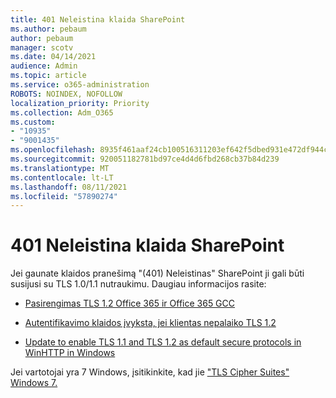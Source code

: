 ```yaml
---
title: 401 Neleistina klaida SharePoint
ms.author: pebaum
author: pebaum
manager: scotv
ms.date: 04/14/2021
audience: Admin
ms.topic: article
ms.service: o365-administration
ROBOTS: NOINDEX, NOFOLLOW
localization_priority: Priority
ms.collection: Adm_O365
ms.custom:
- "10935"
- "9001435"
ms.openlocfilehash: 8935f461aaf24cb100516311203ef642f5dbed931e472df944c1cd7e72a8cf4e
ms.sourcegitcommit: 920051182781bd97ce4d4d6fbd268cb37b84d239
ms.translationtype: MT
ms.contentlocale: lt-LT
ms.lasthandoff: 08/11/2021
ms.locfileid: "57890274"
---
```

# <a name="401-unauthorized-error-in-sharepoint"></a>401 Neleistina klaida SharePoint

Jei gaunate klaidos pranešimą "(401) Neleistinas" SharePoint ji gali būti susijusi su TLS 1.0/1.1 nutraukimu. Daugiau informacijos rasite:

- [Pasirengimas TLS 1.2 Office 365 ir Office 365 GCC](https://docs.microsoft.com/microsoft-365/compliance/prepare-tls-1.2-in-office-365)

- [Autentifikavimo klaidos įvyksta, jei klientas nepalaiko TLS 1.2](https://docs.microsoft.com/sharepoint/troubleshoot/administration/authentication-errors-tls12-support)

- [Update to enable TLS 1.1 and TLS 1.2 as default secure protocols in WinHTTP in Windows](https://support.microsoft.com/topic/update-to-enable-tls-1-1-and-tls-1-2-as-default-secure-protocols-in-winhttp-in-windows-c4bd73d2-31d7-761e-0178-11268bb10392)

Jei vartotojai yra 7 Windows, įsitikinkite, kad jie ["TLS Cipher Suites" Windows 7.](https://docs.microsoft.com/windows/win32/secauthn/tls-cipher-suites-in-windows-7)